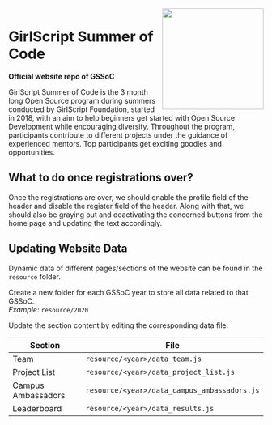 <img align="right" width="200" height="200" src="images/favicon/favicon.png">

# GirlScript Summer of Code

**Official website repo of GSSoC**

GirlScript Summer of Code is the 3 month long Open Source program during summers conducted by GirlScript Foundation, started in 2018, with an aim to help beginners get started with Open Source Development while encouraging diversity. Throughout the program, participants contribute to different projects under the guidance of experienced mentors. Top participants get exciting goodies and opportunities.

## What to do once registrations over?

Once the registrations are over, we should enable the profile field of the header and disable the register field of the header. Along with that, we should also be graying out and deactivating the concerned buttons from the home page and updating the text accordingly.

## Updating Website Data

Dynamic data of different pages/sections of the website can be found in the `resource` folder.

Create a new folder for each GSSoC year to store all data related to that GSSoC.    
*Example:* `resource/2020`

Update the section content by editing the corresponding data file:

| Section | File |
| --- | --- |
| Team | `resource/<year>/data_team.js` |
| Project List | `resource/<year>/data_project_list.js` |
| Campus Ambassadors | `resource/<year>/data_campus_ambassadors.js` |
| Leaderboard | `resource/<year>/data_results.js` |
